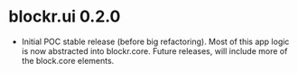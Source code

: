 # blockr.ui 0.2.0

- Initial POC stable release (before big refactoring). Most of this app logic is now abstracted into blockr.core. Future releases,
will include more of the block.core elements.

